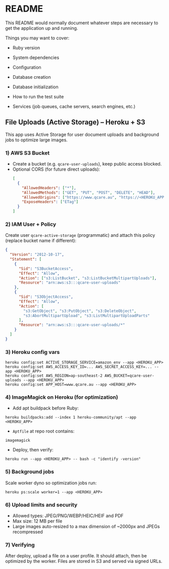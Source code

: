 # README

This README would normally document whatever steps are necessary to get the
application up and running.

Things you may want to cover:

* Ruby version

* System dependencies

* Configuration

* Database creation

* Database initialization

* How to run the test suite

* Services (job queues, cache servers, search engines, etc.)

## File Uploads (Active Storage) – Heroku + S3

This app uses Active Storage for user document uploads and background jobs to optimize large images.

### 1) AWS S3 Bucket
- Create a bucket (e.g. `qcare-user-uploads`), keep public access blocked.
- Optional CORS (for future direct uploads):
  ```json
  [
    {
      "AllowedHeaders": ["*"],
      "AllowedMethods": ["GET", "PUT", "POST", "DELETE", "HEAD"],
      "AllowedOrigins": ["https://www.qcare.au", "https://<HEROKU_APP>.herokuapp.com", "http://localhost:3000"],
      "ExposeHeaders": ["ETag"]
    }
  ]
  ```

### 2) IAM User + Policy
Create user `qcare-active-storage` (programmatic) and attach this policy (replace bucket name if different):
```json
{
  "Version": "2012-10-17",
  "Statement": [
    {
      "Sid": "S3BucketAccess",
      "Effect": "Allow",
      "Action": ["s3:ListBucket", "s3:ListBucketMultipartUploads"],
      "Resource": "arn:aws:s3:::qcare-user-uploads"
    },
    {
      "Sid": "S3ObjectAccess",
      "Effect": "Allow",
      "Action": [
        "s3:GetObject", "s3:PutObject", "s3:DeleteObject",
        "s3:AbortMultipartUpload", "s3:ListMultipartUploadParts"
      ],
      "Resource": "arn:aws:s3:::qcare-user-uploads/*"
    }
  ]
}
```

### 3) Heroku config vars
```
heroku config:set ACTIVE_STORAGE_SERVICE=amazon_env --app <HEROKU_APP>
heroku config:set AWS_ACCESS_KEY_ID=... AWS_SECRET_ACCESS_KEY=... --app <HEROKU_APP>
heroku config:set AWS_REGION=ap-southeast-2 AWS_BUCKET=qcare-user-uploads --app <HEROKU_APP>
heroku config:set APP_HOST=www.qcare.au --app <HEROKU_APP>
```

### 4) ImageMagick on Heroku (for optimization)
- Add apt buildpack before Ruby:
```
heroku buildpacks:add --index 1 heroku-community/apt --app <HEROKU_APP>
```
- `Aptfile` at repo root contains:
```
imagemagick
```
- Deploy, then verify:
```
heroku run --app <HEROKU_APP> -- bash -c "identify -version"
```

### 5) Background jobs
Scale worker dyno so optimization jobs run:
```
heroku ps:scale worker=1 --app <HEROKU_APP>
```

### 6) Upload limits and security
- Allowed types: JPEG/PNG/WEBP/HEIC/HEIF and PDF
- Max size: 12 MB per file
- Large images auto-resized to a max dimension of ~2000px and JPEGs recompressed

### 7) Verifying
After deploy, upload a file on a user profile. It should attach, then be optimized by the worker. Files are stored in S3 and served via signed URLs.
